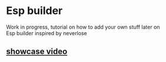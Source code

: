 # Esp builder  
Work in progress, tutorial on how to add your own stuff later on  
Esp builder inspired by neverlose  
## [showcase video](https://www.youtube.com/watch?v=E6a1dKIfiZ8)

